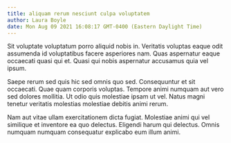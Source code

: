```yaml
---
title: aliquam rerum nesciunt culpa voluptatem
author: Laura Boyle
date: Mon Aug 09 2021 16:08:17 GMT-0400 (Eastern Daylight Time)
---
```

Sit voluptate voluptatum porro aliquid nobis in. Veritatis voluptas eaque odit assumenda id voluptatibus facere asperiores nam. Quas aspernatur eaque occaecati quasi qui et. Quasi qui nobis aspernatur accusamus quia vel ipsum.

 Saepe rerum sed quis hic sed omnis quo sed. Consequuntur et sit occaecati. Quae quam corporis voluptas. Tempore animi numquam aut vero sed dolores mollitia. Ut odio quis molestiae ipsam ut vel. Natus magni tenetur veritatis molestias molestiae debitis animi rerum.

 Nam aut vitae ullam exercitationem dicta fugiat. Molestiae animi qui vel similique et inventore ea quo delectus. Eligendi harum qui delectus. Omnis numquam numquam consequatur explicabo eum illum animi.